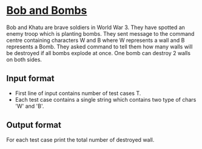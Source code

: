 # [Bob and Bombs][link]

Bob and Khatu are brave soldiers in World War 3. They have spotted an enemy troop which is planting bombs. They sent message to the command centre containing characters W and B where W represents a wall and B represents a Bomb. They asked command to tell them how many walls will be destroyed if all bombs explode at once. One bomb can destroy 2 walls on both sides.

## Input format

- First line of input contains number of test cases T.
- Each test case contains a single string which contains two type of chars 'W' and 'B'.

## Output format

For each test case print the total number of destroyed wall.

[link]: https://www.hackerearth.com/practice/basic-programming/implementation/basics-of-implementation/practice-problems/algorithm/bob-and-bombs-cake-walk/
